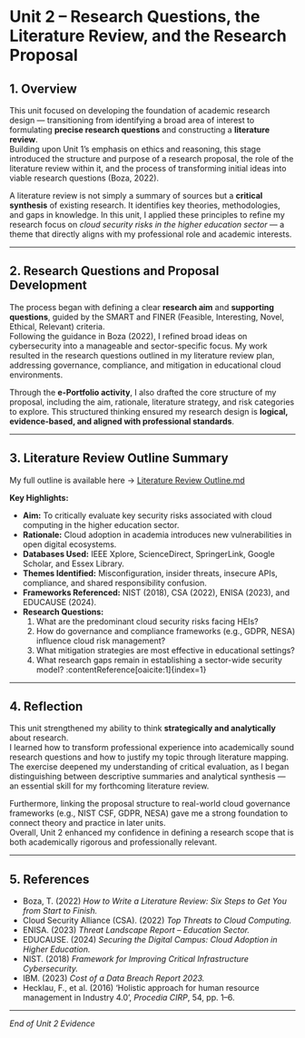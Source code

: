 # Unit 2 – Research Questions, the Literature Review, and the Research Proposal

## 1. Overview
This unit focused on developing the foundation of academic research design — transitioning from identifying a broad area of interest to formulating **precise research questions** and constructing a **literature review**.  
Building upon Unit 1’s emphasis on ethics and reasoning, this stage introduced the structure and purpose of a research proposal, the role of the literature review within it, and the process of transforming initial ideas into viable research questions (Boza, 2022).

A literature review is not simply a summary of sources but a **critical synthesis** of existing research. It identifies key theories, methodologies, and gaps in knowledge. In this unit, I applied these principles to refine my research focus on *cloud security risks in the higher education sector* — a theme that directly aligns with my professional role and academic interests.

---

## 2. Research Questions and Proposal Development
The process began with defining a clear **research aim** and **supporting questions**, guided by the SMART and FINER (Feasible, Interesting, Novel, Ethical, Relevant) criteria.  
Following the guidance in Boza (2022), I refined broad ideas on cybersecurity into a manageable and sector-specific focus. My work resulted in the research questions outlined in my literature review plan, addressing governance, compliance, and mitigation in educational cloud environments.

Through the **e-Portfolio activity**, I also drafted the core structure of my proposal, including the aim, rationale, literature strategy, and risk categories to explore. This structured thinking ensured my research design is **logical, evidence-based, and aligned with professional standards**.

---

## 3. Literature Review Outline Summary
My full outline is available here → [Literature Review Outline.md](Literature%20Review%20Outline.md)

**Key Highlights:**
- **Aim:** To critically evaluate key security risks associated with cloud computing in the higher education sector.  
- **Rationale:** Cloud adoption in academia introduces new vulnerabilities in open digital ecosystems.  
- **Databases Used:** IEEE Xplore, ScienceDirect, SpringerLink, Google Scholar, and Essex Library.  
- **Themes Identified:** Misconfiguration, insider threats, insecure APIs, compliance, and shared responsibility confusion.  
- **Frameworks Referenced:** NIST (2018), CSA (2022), ENISA (2023), and EDUCAUSE (2024).  
- **Research Questions:**  
  1. What are the predominant cloud security risks facing HEIs?  
  2. How do governance and compliance frameworks (e.g., GDPR, NESA) influence cloud risk management?  
  3. What mitigation strategies are most effective in educational settings?  
  4. What research gaps remain in establishing a sector-wide security model? :contentReference[oaicite:1]{index=1}

---

## 4. Reflection
This unit strengthened my ability to think **strategically and analytically** about research.  
I learned how to transform professional experience into academically sound research questions and how to justify my topic through literature mapping.  
The exercise deepened my understanding of critical evaluation, as I began distinguishing between descriptive summaries and analytical synthesis — an essential skill for my forthcoming literature review.

Furthermore, linking the proposal structure to real-world cloud governance frameworks (e.g., NIST CSF, GDPR, NESA) gave me a strong foundation to connect theory and practice in later units.  
Overall, Unit 2 enhanced my confidence in defining a research scope that is both academically rigorous and professionally relevant.

---

## 5. References
- Boza, T. (2022) *How to Write a Literature Review: Six Steps to Get You from Start to Finish.*  
- Cloud Security Alliance (CSA). (2022) *Top Threats to Cloud Computing.*  
- ENISA. (2023) *Threat Landscape Report – Education Sector.*  
- EDUCAUSE. (2024) *Securing the Digital Campus: Cloud Adoption in Higher Education.*  
- NIST. (2018) *Framework for Improving Critical Infrastructure Cybersecurity.*  
- IBM. (2023) *Cost of a Data Breach Report 2023.*  
- Hecklau, F., et al. (2016) ‘Holistic approach for human resource management in Industry 4.0’, *Procedia CIRP*, 54, pp. 1–6.

---

*End of Unit 2 Evidence*
